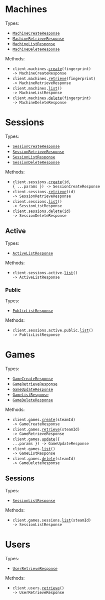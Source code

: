 # Machines

Types:

- <code><a href="./src/resources/machines.ts">MachineCreateResponse</a></code>
- <code><a href="./src/resources/machines.ts">MachineRetrieveResponse</a></code>
- <code><a href="./src/resources/machines.ts">MachineListResponse</a></code>
- <code><a href="./src/resources/machines.ts">MachineDeleteResponse</a></code>

Methods:

- <code title="post /machines/{fingerprint}">client.machines.<a href="./src/resources/machines.ts">create</a>(fingerprint) -> MachineCreateResponse</code>
- <code title="get /machines/{fingerprint}">client.machines.<a href="./src/resources/machines.ts">retrieve</a>(fingerprint) -> MachineRetrieveResponse</code>
- <code title="get /machines">client.machines.<a href="./src/resources/machines.ts">list</a>() -> MachineListResponse</code>
- <code title="delete /machines/{fingerprint}">client.machines.<a href="./src/resources/machines.ts">delete</a>(fingerprint) -> MachineDeleteResponse</code>

# Sessions

Types:

- <code><a href="./src/resources/sessions/sessions.ts">SessionCreateResponse</a></code>
- <code><a href="./src/resources/sessions/sessions.ts">SessionRetrieveResponse</a></code>
- <code><a href="./src/resources/sessions/sessions.ts">SessionListResponse</a></code>
- <code><a href="./src/resources/sessions/sessions.ts">SessionDeleteResponse</a></code>

Methods:

- <code title="post /sessions/{id}">client.sessions.<a href="./src/resources/sessions/sessions.ts">create</a>(id, { ...params }) -> SessionCreateResponse</code>
- <code title="get /sessions/{id}">client.sessions.<a href="./src/resources/sessions/sessions.ts">retrieve</a>(id) -> SessionRetrieveResponse</code>
- <code title="get /sessions">client.sessions.<a href="./src/resources/sessions/sessions.ts">list</a>() -> SessionListResponse</code>
- <code title="delete /sessions/{id}">client.sessions.<a href="./src/resources/sessions/sessions.ts">delete</a>(id) -> SessionDeleteResponse</code>

## Active

Types:

- <code><a href="./src/resources/sessions/active/active.ts">ActiveListResponse</a></code>

Methods:

- <code title="get /sessions/active">client.sessions.active.<a href="./src/resources/sessions/active/active.ts">list</a>() -> ActiveListResponse</code>

### Public

Types:

- <code><a href="./src/resources/sessions/active/public.ts">PublicListResponse</a></code>

Methods:

- <code title="get /sessions/active/public">client.sessions.active.public.<a href="./src/resources/sessions/active/public.ts">list</a>() -> PublicListResponse</code>

# Games

Types:

- <code><a href="./src/resources/games/games.ts">GameCreateResponse</a></code>
- <code><a href="./src/resources/games/games.ts">GameRetrieveResponse</a></code>
- <code><a href="./src/resources/games/games.ts">GameUpdateResponse</a></code>
- <code><a href="./src/resources/games/games.ts">GameListResponse</a></code>
- <code><a href="./src/resources/games/games.ts">GameDeleteResponse</a></code>

Methods:

- <code title="post /games/{steamID}">client.games.<a href="./src/resources/games/games.ts">create</a>(steamId) -> GameCreateResponse</code>
- <code title="get /games/{steamID}">client.games.<a href="./src/resources/games/games.ts">retrieve</a>(steamId) -> GameRetrieveResponse</code>
- <code title="put /games">client.games.<a href="./src/resources/games/games.ts">update</a>({ ...params }) -> GameUpdateResponse</code>
- <code title="get /games">client.games.<a href="./src/resources/games/games.ts">list</a>() -> GameListResponse</code>
- <code title="delete /games/{steamID}">client.games.<a href="./src/resources/games/games.ts">delete</a>(steamId) -> GameDeleteResponse</code>

## Sessions

Types:

- <code><a href="./src/resources/games/sessions.ts">SessionListResponse</a></code>

Methods:

- <code title="get /games/{steamID}/sessions">client.games.sessions.<a href="./src/resources/games/sessions.ts">list</a>(steamId) -> SessionListResponse</code>

# Users

Types:

- <code><a href="./src/resources/users.ts">UserRetrieveResponse</a></code>

Methods:

- <code title="get /users/@me">client.users.<a href="./src/resources/users.ts">retrieve</a>() -> UserRetrieveResponse</code>
